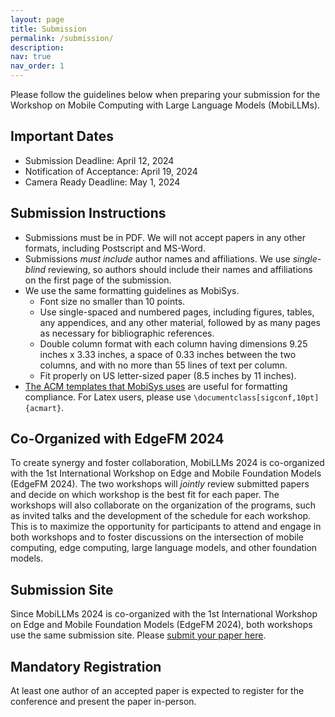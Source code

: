 ```yaml
---
layout: page
title: Submission
permalink: /submission/
description:
nav: true
nav_order: 1
---
```


Please follow the guidelines below when preparing your submission for the Workshop on Mobile
Computing with Large Language Models (MobiLLMs).

## Important Dates

* Submission Deadline: April 12, 2024
* Notification of Acceptance: April 19, 2024
* Camera Ready Deadline: May 1, 2024

## Submission Instructions

* Submissions must be in PDF. We will not accept papers in any other formats, including Postscript
  and MS-Word.
* Submissions *must include* author names and affiliations. We use *single-blind* reviewing, so
  authors should include their names and affiliations on the first page of the submission.
* We use the same formatting guidelines as MobiSys.
    * Font size no smaller than 10 points.
    * Use single-spaced and numbered pages, including figures, tables, any appendices, and any other
      material, followed by as many pages as necessary for bibliographic references.
    * Double column format with each column having dimensions 9.25 inches x 3.33 inches, a space of
      0.33 inches between the two columns, and with no more than 55 lines of text per column.
    * Fit properly on US letter-sized paper (8.5 inches by 11 inches).
* [The ACM templates that MobiSys uses](https://www.acm.org/publications/proceedings-template) are
  useful for formatting compliance. For Latex users, please use
  `\documentclass[sigconf,10pt]{acmart}`.

## Co-Organized with EdgeFM 2024

To create synergy and foster collaboration, MobiLLMs 2024 is co-organized with the 1st International
Workshop on Edge and Mobile Foundation Models (EdgeFM 2024). The two workshops will *jointly* review
submitted papers and decide on which workshop is the best fit for each paper. The workshops will
also collaborate on the organization of the programs, such as invited talks and the development of
the schedule for each workshop. This is to maximize the opportunity for participants to attend and
engage in both workshops and to foster discussions on the intersection of mobile computing, edge
computing, large language models, and other foundation models.

## Submission Site

Since MobiLLMs 2024 is co-organized with the 1st International Workshop on Edge and Mobile
Foundation Models (EdgeFM 2024), both workshops use the same submission site. Please [submit your
paper here](https://edgefm24-mobillms24.hotcrp.com/).

## Mandatory Registration

At least one author of an accepted paper is expected to register for the conference and present the
paper in-person.

